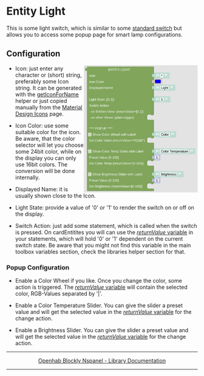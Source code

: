 # Entity Light

This is some light switch, which is similar to some [standard switch](blockLibrary_nspanel_entities_switch.md) but allows you to access some popup page for smart lamp configurations.

## Configuration

[<img src="img/blockLibrary_nspanel_entities_light.png" align="right" width="300">](img/blockLibrary_nspanel_entities_light.png)

- Icon: just enter any character or (short) string, preferably some Icon string. It can be generated with the [getIconForName](blockLibrary_nspanel_helpers_getIconForName.md) helper or just copied manually from the [Material Design Icons](https://docs.nspanel.pky.eu/icon-cheatsheet.html) page.

- Icon Color: use some suitable color for the icon. Be aware, that the color selector will let you choose some 24bit color, while on the display you can only use 16bit colors. The conversion will be done internally.

- Displayed Name: it is usually shown close to the Icon.

- Light State: provide a value of '0' or '1' to render the switch on or off on the display.

- Switch Action: just add some statement, which is called when the switch is pressed. On cardEntitites you will can use the [*returnValue* variable](blockLibrary_nspanel_helpers_returnValue.md) in your statements, which will hold '0' or '1' dependent on the current switch state. Be aware that you might not find this variable in the main toolbox variables section, check the libraries helper section for that.

### Popup Configuration

- Enable a Color Wheel if you like. Once you change the color, some action is triggered. The [*returnValue* variable](blockLibrary_nspanel_helpers_returnValue.md) will contain the selected color, RGB-Values separated by '|'.

- Enable a Color Temperature Slider. You can give the slider a preset value and will get the selected value in the [*returnValue* variable](blockLibrary_nspanel_helpers_returnValue.md) for the change action.

- Enable a Brightness Slider. You can give the slider a preset value and will get the selected value in the [*returnValue* variable](blockLibrary_nspanel_helpers_returnValue.md) for the change action.

---

[<p style="text-align: center;">Openhab Blockly Nspanel - Library Documentation</p>](README.md)

---
